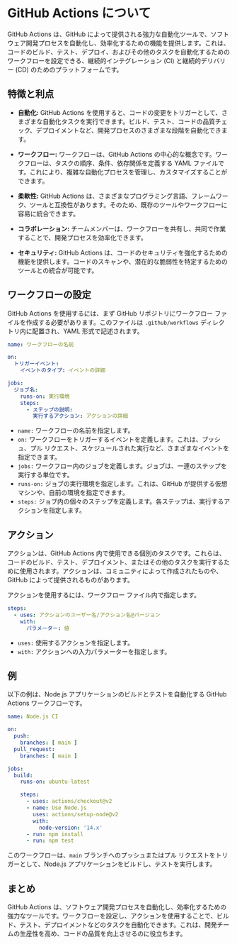 # GitHub Actions について

GitHub Actions は、GitHub によって提供される強力な自動化ツールで、ソフトウェア開発プロセスを自動化し、効率化するための機能を提供します。これは、コードのビルド、テスト、デプロイ、およびその他のタスクを自動化するためのワークフローを設定できる、継続的インテグレーション (CI) と継続的デリバリー (CD) のためのプラットフォームです。

## 特徴と利点

- **自動化:** GitHub Actions を使用すると、コードの変更をトリガーとして、さまざまな自動化タスクを実行できます。ビルド、テスト、コードの品質チェック、デプロイメントなど、開発プロセスのさまざまな段階を自動化できます。

- **ワークフロー:** ワークフローは、GitHub Actions の中心的な概念です。ワークフローは、タスクの順序、条件、依存関係を定義する YAML ファイルです。これにより、複雑な自動化プロセスを管理し、カスタマイズすることができます。

- **柔軟性:** GitHub Actions は、さまざまなプログラミング言語、フレームワーク、ツールと互換性があります。そのため、既存のツールやワークフローに容易に統合できます。

- **コラボレーション:** チームメンバーは、ワークフローを共有し、共同で作業することで、開発プロセスを効率化できます。

- **セキュリティ:** GitHub Actions は、コードのセキュリティを強化するための機能を提供します。コードのスキャンや、潜在的な脆弱性を特定するためのツールとの統合が可能です。

## ワークフローの設定

GitHub Actions を使用するには、まず GitHub リポジトリにワークフロー ファイルを作成する必要があります。このファイルは `.github/workflows` ディレクトリ内に配置され、YAML 形式で記述されます。

```yaml
name: ワークフローの名前

on:
  トリガーイベント:
    イベントのタイプ: イベントの詳細

jobs:
  ジョブ名:
    runs-on: 実行環境
    steps:
      - ステップの説明:
        実行するアクション: アクションの詳細
```

- `name:` ワークフローの名前を指定します。
- `on:` ワークフローをトリガーするイベントを定義します。これは、プッシュ、プル リクエスト、スケジュールされた実行など、さまざまなイベントを指定できます。
- `jobs:` ワークフロー内のジョブを定義します。ジョブは、一連のステップを実行する単位です。
- `runs-on:` ジョブの実行環境を指定します。これは、GitHub が提供する仮想マシンや、自前の環境を指定できます。
- `steps:` ジョブ内の個々のステップを定義します。各ステップは、実行するアクションを指定します。

## アクション

アクションは、GitHub Actions 内で使用できる個別のタスクです。これらは、コードのビルド、テスト、デプロイメント、またはその他のタスクを実行するために使用されます。アクションは、コミュニティによって作成されたものや、GitHub によって提供されるものがあります。

アクションを使用するには、ワークフロー ファイル内で指定します。

```yaml
steps:
  - uses: アクションのユーザー名/アクション名@バージョン
    with:
      パラメーター: 値
```

- `uses:` 使用するアクションを指定します。
- `with:` アクションへの入力パラメーターを指定します。

## 例

以下の例は、Node.js アプリケーションのビルドとテストを自動化する GitHub Actions ワークフローです。

```yaml
name: Node.js CI

on:
  push:
    branches: [ main ]
  pull_request:
    branches: [ main ]

jobs:
  build:
    runs-on: ubuntu-latest

    steps:
      - uses: actions/checkout@v2
      - name: Use Node.js
        uses: actions/setup-node@v2
        with:
          node-version: '14.x'
      - run: npm install
      - run: npm test
```

このワークフローは、`main` ブランチへのプッシュまたはプル リクエストをトリガーとして、Node.js アプリケーションをビルドし、テストを実行します。

## まとめ

GitHub Actions は、ソフトウェア開発プロセスを自動化し、効率化するための強力なツールです。ワークフローを設定し、アクションを使用することで、ビルド、テスト、デプロイメントなどのタスクを自動化できます。これは、開発チームの生産性を高め、コードの品質を向上させるのに役立ちます。
